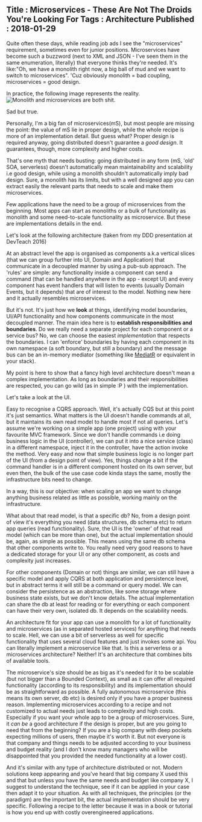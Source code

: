 Title : Microservices - These Are Not The Droids You're Looking For
Tags : Architecture
Published : 2018-01-29
---

Quite often these days, while reading job ads I see the "microservices" requirement, sometimes even for junior positions. Microservices have become such a buzzword (next to XML and JSON - I've seen them in the same enumeration, literally) that everyone thinks they're needed. It's like:"Oh, we have a monolith right now, a big ball of mud and we want to switch to microservices". 'Cuz obviously monolith = bad coupling, microservices = good design.

In practice, the following image represents the reality. ![Monolith and microservices are both shit](https://image.slidesharecdn.com/micro-services-150905213111-lva1-app6891/95/micro-services-24-638.jpg?cb=1441537431).

Sad but true.

Personally, I'm a big fan of microservices(mS), but most people are missing the point: the value of mS lie in proper design, while the whole recipe is more of an implementation detail. But guess what? Proper design is required anyway, going distributed doesn't guarantee a _good design_. It guarantees, though, more complexity and higher costs.

That's one myth that needs busting: going distributed in any form (mS, 'old' SOA, serverless) doesn't automatically mean maintainability and scalability i.e good design, while using a monolith shouldn't automatically imply bad design. Sure, a monolith has its limits, but with a well designed app you can extract easily the relevant parts that needs to scale and make them microservices.

Few applications have the need to be a group of microservices from the beginning. Most apps can start as monoliths or a bulk of functionality as monolith and some need-to-scale functionality as microservice. But these are implementations details in the end.

Let's look at the following architecture (taken from my DDD presentation at DevTeach 2016)

At an abstract level the app is organised as components a.k.a vertical slices (that we can group further into UI, Domain and Application) that communicate in a decoupled manner by using a pub-sub approach. The 'rules' are simple: any functionality inside a component can send a command (that can be handled anywhere in the app - except UI) and every component has event handlers that will listen to events (usually Domain Events, but it depends) that are of interest to the model. Nothing new here and it actually resembles microservices.

But it's not. It's just how we **look** at things, identifying model boundaries, UI/API functionality and how components communicate in the most decoupled manner. The main idea here is to **establish responsibilities and boundaries**. Do we really need a separate project for each component or a service bus? No, we can choose the easiest _implementation_ that respects the boundaries. I can 'enforce' boundaries by having each component in its own namespace (a soft boundary, but still a boundary) and the message bus can be an in-memory mediator (something like [MediatR](https://github.com/jbogard/MediatR) or equivalent in your stack).

My point is here to show that a fancy high level architecture doesn't mean a complex implementation. As long as boundaries and their responsibilities are respected, you can go wild (as in simple :P ) with the implementation.

Let's take a look at the UI.

Easy to recognise a CQRS approach. Well, it's actually CQS but at this point it's just semantics. What matters is the UI doesn't handle commands at all, but it maintains its own read model to handle most if not all queries. Let's assume we're working on a simple app (one project) using with your favourite MVC framework. Since we don't handle commands i.e doing business logic in the UI (controller), we can put it into a nice service (class) in a different namespace, inject it in the controller, have the action invoke the method. Very easy and now that simple business logic is no longer part of the UI (from a design point of view). Yes, things change a bit if the command handler is in a different component hosted on its own server, but even then, the bulk of the use case code kinda stays the same, mostly the infrastructure bits need to change.

In a way, this is our objective: when scaling an app we want to change anything business related as little as possible, working mainly on the infrastructure.

What about that read model, is that a specific db? No, from a design point of view it's everything you need (data structures, db schema etc) to return app queries (read functionality). Sure, the UI is the 'owner' of that read model (which can be more than one), but the actual implementation should be, again, as simple as possible. This means using the same db schema that other components write to. You really need very good reasons to have a dedicated storage for your UI or any other component, as costs and complexity just increases.

For other components (Domain or not) things are similar, we can still have a specific model and apply CQRS at both application and persistence level, but in abstract terms it will still be a command or query model. We can consider the persistence as an abstraction, like some storage where business state exists, but we don't know details. The actual implementation can share the db at least for reading or for everything or each component can have their very own, isolated db. It depends on the scalability needs.

An architecture fit for your app can use a monolith for a lot of functionality and microservices (as in separated hosted services) for anything that needs to scale. Hell, we can use a bit of serverless as well for specific functionality that uses several cloud features and just invokes some api. You can literally implement a microservice like that. Is this a serverless or a microservices architecture? Neither! It's an architecture that combines bits of available tools.

 The microservice's size should be as big as it's needed for it to be scalable (but not bigger than a Bounded Context), as small as it can offer all required functionality (according to its responsibility) and its implementation should be as straightforward as possible. A fully autonomous microservice (this means its own server, db etc) is desired only if you have a proper business reason. Implementing microservices according to a recipe and not customized to actual needs just leads to complexity and high costs. Especially if you want your whole app to be a group of microservices. Sure, it _can be_ a good architecture if the design is proper, but are you going to need that from the beginning? If you are a big company with deep pockets expecting millions of users, then maybe it's worth it. But not everyone is that company and things needs to be adjusted according to your business and budget reality (and I don't know many managers who will be disappointed that you provided the needed functionality at a lower cost).

And it's similar with any type of architecture distributed or not. Modern solutions keep appearing and you've heard that big company X used this and that but unless you have the same needs and budget like company X, I suggest to understand the technique, see if it can be applied in your case then adapt it to your situation. As with all techniques, the principles (or the paradigm) are the important bit, the actual implementation should be very specific. Following a recipe to the letter because it was in a book or tutorial is how you end up with costly overengineered applications.
